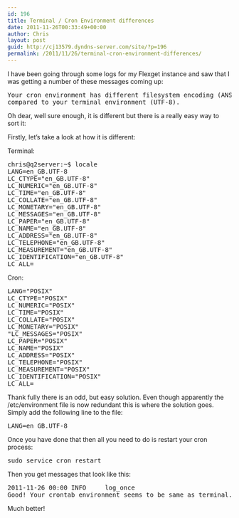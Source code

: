 ```yaml
---
id: 196
title: Terminal / Cron Environment differences
date: 2011-11-26T00:33:49+00:00
author: Chris
layout: post
guid: http://cj13579.dyndns-server.com/site/?p=196
permalink: /2011/11/26/terminal-cron-environment-differences/
---
```

I have been going through some logs for my Flexget instance and saw that I was getting a number of these messages coming up:

<pre>Your cron environment has different filesystem encoding (ANSI_X3.4-1968) 
compared to your terminal environment (UTF-8).</pre>

Oh dear, well sure enough, it is different but there is a really easy way to sort it:<!--more-->

Firstly, let&#8217;s take a look at how it is different:

Terminal:

<pre>chris@q2server:~$ locale
LANG=en_GB.UTF-8
LC_CTYPE="en_GB.UTF-8"
LC_NUMERIC="en_GB.UTF-8"
LC_TIME="en_GB.UTF-8"
LC_COLLATE="en_GB.UTF-8"
LC_MONETARY="en_GB.UTF-8"
LC_MESSAGES="en_GB.UTF-8"
LC_PAPER="en_GB.UTF-8"
LC_NAME="en_GB.UTF-8"
LC_ADDRESS="en_GB.UTF-8"
LC_TELEPHONE="en_GB.UTF-8"
LC_MEASUREMENT="en_GB.UTF-8"
LC_IDENTIFICATION="en_GB.UTF-8"
LC_ALL=</pre>

Cron:

<pre>LANG="POSIX"
LC_CTYPE="POSIX"
LC_NUMERIC="POSIX"
LC_TIME="POSIX"
LC_COLLATE="POSIX"
LC_MONETARY="POSIX"
"LC_MESSAGES="POSIX"
LC_PAPER="POSIX"
LC_NAME="POSIX"
LC_ADDRESS="POSIX"
LC_TELEPHONE="POSIX"
LC_MEASUREMENT="POSIX"
LC_IDENTIFICATION="POSIX"
LC_ALL=</pre>

Thank fully there is an odd, but easy solution. Even though apparently the /etc/environment file is now redundant this is where the solution goes. Simply add the following line to the file:

<pre>LANG=en_GB.UTF-8</pre>

Once you have done that then all you need to do is restart your cron process:

<pre>sudo service cron restart</pre>

Then you get messages that look like this:

<pre>2011-11-26 00:00 INFO     log_once
Good! Your crontab environment seems to be same as terminal.</pre>

Much better!